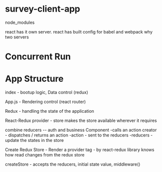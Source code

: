 # survey-client-app

node_modules


react has it own server.
react has built config for babel and webpack
why two servers


# Concurrent Run

# App Structure

index -  bootup logic, Data control (redux)

App.js - Rendering control (react router)


Redux - handling the state of the application

React-Redux
provider - store
makes the store available wherever it requires

combine reducers -- auth and business
Component
-calls an action creator -  dispatches / returns an action
-action - sent to the reducers
-reducers - update the states in the store

Create Redux Store -
Render a provider tag - by react-redux library
knows how read changes from the redux store


createStore - accepts the reducers, initial state value, middleware()